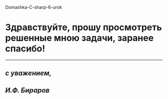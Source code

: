 Domashka-C-sharp-6-urok

# Здравствуйте, прошу просмотреть решенные мною задачи, заранее спасибо!
------

 ## *с уважением,*
 ## *И.Ф. Бираров* 
